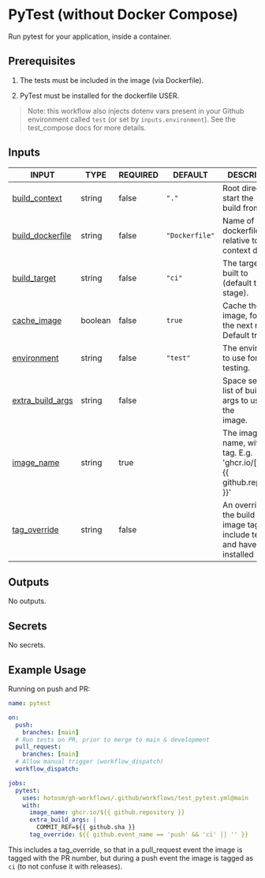 # PyTest (without Docker Compose)

Run pytest for your application, inside a container.

## Prerequisites

1. The tests must be included in the image (via Dockerfile).

2. PyTest must be installed for the dockerfile USER.

> Note: this workflow also injects dotenv vars present in your
> Github environment called `test` (or set by `inputs.environment`).
> See the test_compose docs for more details.

## Inputs

<!-- AUTO-DOC-INPUT:START - Do not remove or modify this section -->

| INPUT                                                                            | TYPE    | REQUIRED | DEFAULT        | DESCRIPTION                                                                               |
| -------------------------------------------------------------------------------- | ------- | -------- | -------------- | ----------------------------------------------------------------------------------------- |
| <a name="input_build_context"></a>[build_context](#input_build_context)          | string  | false    | `"."`          | Root directory to start the <br>build from.                                               |
| <a name="input_build_dockerfile"></a>[build_dockerfile](#input_build_dockerfile) | string  | false    | `"Dockerfile"` | Name of dockerfile, relative to <br>context dir.                                          |
| <a name="input_build_target"></a>[build_target](#input_build_target)             | string  | false    | `"ci"`         | The target to built to <br>(default to ci stage).                                         |
| <a name="input_cache_image"></a>[cache_image](#input_cache_image)                | boolean | false    | `true`         | Cache the built image, for <br>the next run. Default true.                                |
| <a name="input_environment"></a>[environment](#input_environment)                | string  | false    | `"test"`       | The environment to use for <br>testing.                                                   |
| <a name="input_extra_build_args"></a>[extra_build_args](#input_extra_build_args) | string  | false    |                | Space separated list of build <br>args to use for the <br>image.                          |
| <a name="input_image_name"></a>[image_name](#input_image_name)                   | string  | true     |                | The image root name, without <br>tag. E.g. 'ghcr.io/[dollar]{{ github.repository }}'      |
| <a name="input_tag_override"></a>[tag_override](#input_tag_override)             | string  | false    |                | An override for the build <br>image tag. Must include tests <br>and have PyTest installed |

<!-- AUTO-DOC-INPUT:END -->

## Outputs

<!-- AUTO-DOC-OUTPUT:START - Do not remove or modify this section -->

No outputs.

<!-- AUTO-DOC-OUTPUT:END -->

## Secrets

<!-- AUTO-DOC-SECRETS:START - Do not remove or modify this section -->

No secrets.

<!-- AUTO-DOC-SECRETS:END -->

## Example Usage

Running on push and PR:

```yaml
name: pytest

on:
  push:
    branches: [main]
  # Run tests on PR, prior to merge to main & development
  pull_request:
    branches: [main]
  # Allow manual trigger (workflow_dispatch)
  workflow_dispatch:

jobs:
  pytest:
    uses: hotosm/gh-workflows/.github/workflows/test_pytest.yml@main
    with:
      image_name: ghcr.io/${{ github.repository }}
      extra_build_args: |
        COMMIT_REF=${{ github.sha }}
      tag_override: ${{ github.event_name == 'push' && 'ci' || '' }}
```

This includes a tag_override, so that in a pull_request event
the image is tagged with the PR number, but during a push
event the image is tagged as `ci` (to not confuse it with releases).
